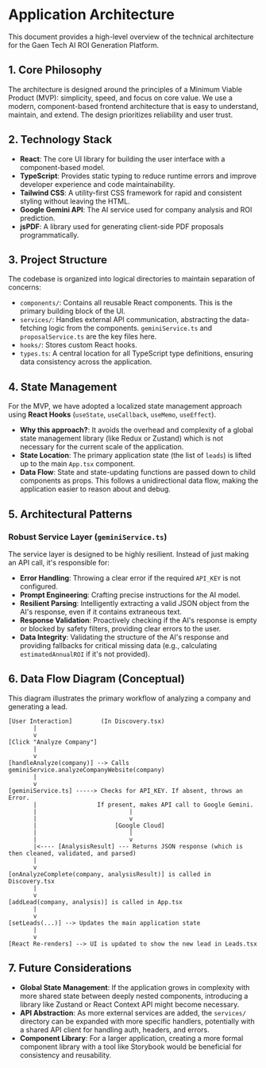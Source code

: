 
# Application Architecture

This document provides a high-level overview of the technical architecture for the Gaen Tech AI ROI Generation Platform.

## 1. Core Philosophy

The architecture is designed around the principles of a Minimum Viable Product (MVP): simplicity, speed, and focus on core value. We use a modern, component-based frontend architecture that is easy to understand, maintain, and extend. The design prioritizes reliability and user trust.

## 2. Technology Stack

- **React**: The core UI library for building the user interface with a component-based model.
- **TypeScript**: Provides static typing to reduce runtime errors and improve developer experience and code maintainability.
- **Tailwind CSS**: A utility-first CSS framework for rapid and consistent styling without leaving the HTML.
- **Google Gemini API**: The AI service used for company analysis and ROI prediction.
- **jsPDF**: A library used for generating client-side PDF proposals programmatically.

## 3. Project Structure

The codebase is organized into logical directories to maintain separation of concerns:

- `components/`: Contains all reusable React components. This is the primary building block of the UI.
- `services/`: Handles external API communication, abstracting the data-fetching logic from the components. `geminiService.ts` and `proposalService.ts` are the key files here.
- `hooks/`: Stores custom React hooks.
- `types.ts`: A central location for all TypeScript type definitions, ensuring data consistency across the application.

## 4. State Management

For the MVP, we have adopted a localized state management approach using **React Hooks** (`useState`, `useCallback`, `useMemo`, `useEffect`).

- **Why this approach?**: It avoids the overhead and complexity of a global state management library (like Redux or Zustand) which is not necessary for the current scale of the application.
- **State Location**: The primary application state (the list of `leads`) is lifted up to the main `App.tsx` component.
- **Data Flow**: State and state-updating functions are passed down to child components as props. This follows a unidirectional data flow, making the application easier to reason about and debug.

## 5. Architectural Patterns

### Robust Service Layer (`geminiService.ts`)

The service layer is designed to be highly resilient. Instead of just making an API call, it's responsible for:
- **Error Handling**: Throwing a clear error if the required `API_KEY` is not configured.
- **Prompt Engineering**: Crafting precise instructions for the AI model.
- **Resilient Parsing**: Intelligently extracting a valid JSON object from the AI's response, even if it contains extraneous text.
- **Response Validation**: Proactively checking if the AI's response is empty or blocked by safety filters, providing clear errors to the user.
- **Data Integrity**: Validating the structure of the AI's response and providing fallbacks for critical missing data (e.g., calculating `estimatedAnnualROI` if it's not provided).

## 6. Data Flow Diagram (Conceptual)

This diagram illustrates the primary workflow of analyzing a company and generating a lead.

```
[User Interaction]        (In Discovery.tsx)
       |
       v
[Click "Analyze Company"]
       |
       v
[handleAnalyze(company)] --> Calls geminiService.analyzeCompanyWebsite(company)
       |
       v
[geminiService.ts] -----> Checks for API_KEY. If absent, throws an Error.
       |                 If present, makes API call to Google Gemini.
       |                          |
       |                          v
       |                      [Google Cloud]
       |                          |
       |                          v
       |<---- [AnalysisResult] --- Returns JSON response (which is then cleaned, validated, and parsed)
       |
       v
[onAnalyzeComplete(company, analysisResult)] is called in Discovery.tsx
       |
       v
[addLead(company, analysis)] is called in App.tsx
       |
       v
[setLeads(...)] --> Updates the main application state
       |
       v
[React Re-renders] --> UI is updated to show the new lead in Leads.tsx
```

## 7. Future Considerations

- **Global State Management**: If the application grows in complexity with more shared state between deeply nested components, introducing a library like Zustand or React Context API might become necessary.
- **API Abstraction**: As more external services are added, the `services/` directory can be expanded with more specific handlers, potentially with a shared API client for handling auth, headers, and errors.
- **Component Library**: For a larger application, creating a more formal component library with a tool like Storybook would be beneficial for consistency and reusability.